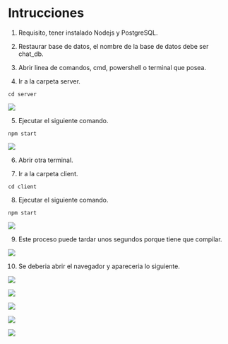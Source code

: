 # Intrucciones

1. Requisito, tener instalado Nodejs y PostgreSQL.

2. Restaurar base de datos, el nombre de la base de datos debe ser chat_db.

3. Abrir linea de comandos, cmd, powershell o terminal que posea.

4. Ir a la carpeta server.

~~~
cd server
~~~

![](https://drive.google.com/uc?export=view&id=1qhlUde0R37LGXu1O9EY-1cFDBAH-jcBp)

5. Ejecutar el siguiente comando.

~~~
npm start
~~~

![](https://drive.google.com/uc?export=view&id=1p3WiR8Axda71CMBKbrE0hThdxksG8ptG)

6. Abrir otra terminal.


7. Ir a la carpeta client.

~~~
cd client
~~~

8. Ejecutar el siguiente comando.

~~~
npm start
~~~

![](https://drive.google.com/uc?export=view&id=1YTq54WpUFgjkeB9EHOVN2oeb-kq5CDrf)

9. Este proceso puede tardar unos segundos porque tiene que compilar.

![](https://drive.google.com/uc?export=view&id=1lPD9jrpWVZ_O-mew7VXXViy2ZZoYOPvj)

10. Se deberia abrir el navegador y apareceria lo siguiente.

![](https://drive.google.com/uc?export=view&id=1mR5hAEh7m1HOAOjQ3RIrdGbCxhz7YyKI)

![](https://drive.google.com/uc?export=view&id=1fqWqVyiSK_2RbfOf-jRjfU4La1Nd_rEA)

![](https://drive.google.com/uc?export=view&id=1MRAJGIPhz5eNHBbb1QOAcCJXHHs5J1dL)

![](https://drive.google.com/uc?export=view&id=1otuOF-8W2DeKpwrW2hn3WUlyattVv_aQ)

![](https://drive.google.com/uc?export=view&id=1iMK2LMmlN4p_hFGKeGMjNgRnK438N2Z8)